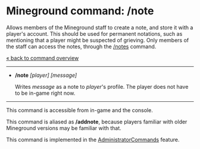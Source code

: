 Mineground command: /note
==========

Allows members of the Mineground staff to create a note, and store it with a player's account. This should be used for permanent notations, such as mentioning that a player might be suspected of grieving. Only members of the staff can access the notes, through the [/notes](notes.md) command.

[« back to command overview](../commands.md)

----------
+ **/note** *[player]* *[message]*

  Writes *message* as a note to *player*'s profile. The player does not have to be in-game right now.

----------

This command is accessible from in-game and the console.

This command is aliased as **/addnote**, because players familiar with older Mineground versions may be familiar with that.

This command is implemented in the [AdministratorCommands](../../src/main/java/com/mineground/features/AdministratorCommands.java) feature.